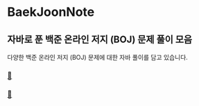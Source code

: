 # BaekJoonNote


## 자바로 푼 백준 온라인 저지 (BOJ) 문제 풀이 모음

다양한 백준 온라인 저지 (BOJ) 문제에 대한 자바 풀이를 담고 있습니다.

### [📝](https://www.acmicpc.net/)


### [🗿](https://solved.ac/profile/axc5126)




